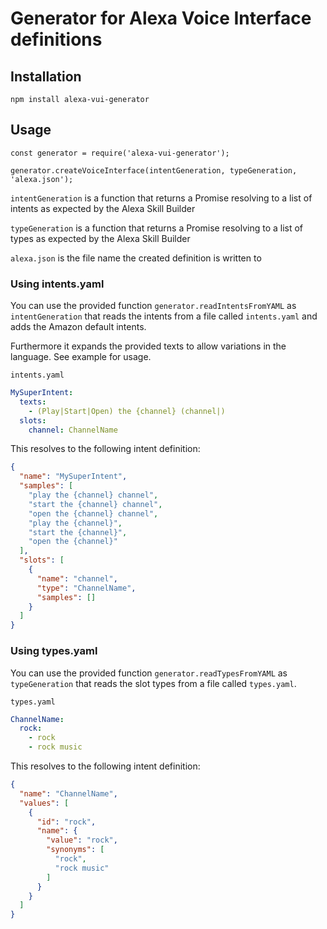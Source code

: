 # Generator for Alexa Voice Interface definitions

## Installation

`npm install alexa-vui-generator`

## Usage

```
const generator = require('alexa-vui-generator');

generator.createVoiceInterface(intentGeneration, typeGeneration, 'alexa.json');
```

`intentGeneration` is a function that returns a Promise resolving to a list of intents as expected by the Alexa Skill Builder

`typeGeneration` is a function that returns a Promise resolving to a list of types as expected by the Alexa Skill Builder

`alexa.json` is the file name the created definition is written to

### Using intents.yaml

You can use the provided function `generator.readIntentsFromYAML` as `intentGeneration` that reads the intents from a file called `intents.yaml` and adds the Amazon default intents.

Furthermore it expands the provided texts to allow variations in the language. See example for usage.

`intents.yaml`
```yaml
MySuperIntent:
  texts:
    - (Play|Start|Open) the {channel} (channel|)
  slots:
    channel: ChannelName
```

This resolves to the following intent definition:

```json
{
  "name": "MySuperIntent",
  "samples": [
    "play the {channel} channel",
    "start the {channel} channel",
    "open the {channel} channel",
    "play the {channel}",
    "start the {channel}",
    "open the {channel}"
  ],
  "slots": [
    {
      "name": "channel",
      "type": "ChannelName",
      "samples": []
    }
  ]
}
```

### Using types.yaml

You can use the provided function `generator.readTypesFromYAML` as `typeGeneration` that reads the slot types from a file called `types.yaml`.

`types.yaml`
```yaml
ChannelName:
  rock:
    - rock
    - rock music
```

This resolves to the following intent definition:

```json
{
  "name": "ChannelName",
  "values": [
    {
      "id": "rock",
      "name": {
        "value": "rock",
        "synonyms": [
          "rock",
          "rock music"
        ]
      }
    }
  ]
}
```